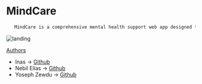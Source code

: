# MindCare
```bash
   MindCare is a comprehensive mental health support web app designed to provide accessible resources, tools, and support to individuals seeking assistance with their mental well-being. The app aims to create a safe and inclusive online community where users can find relevant information, connect with professionals, and engage in self-care activities, ultimately promoting mental health awareness and resilience.
   ```
![landing](https://github.com/user-attachments/assets/2547c4fa-b41e-4201-be42-be8b4c1bd89c)


[Authors](https://github.com/Yosinan/MindCare/blob/main/Authors)

- Inas ->  [Github](https://github.com/inasw)
- Nebil Elias ->  [Github](https://github.com/resourceful-nebil)
- Yoseph Zewdu -> [Github](https://github.com/Yosinan)
